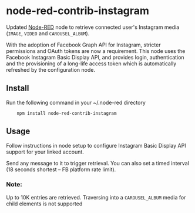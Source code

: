 node-red-contrib-instagram
==========================

Updated <a href="https://nodered.org" target="_blank">Node-RED</a> node to retrieve connected user's Instagram media (`IMAGE`, `VIDEO` and `CAROUSEL_ALBUM`).

With the adoption of Facebook Graph API for Instagram, stricter permissions and OAuth tokens are now a requirement. This node uses the Facebook Instagram Basic Display API, and provides login, authentication and the provisioning of a long-life access token which is automatically refreshed by the configuration node.
        

Install
-------

Run the following command in your ~/.node-red directory

        npm install node-red-contrib-instagram


Usage
-----

Follow instructions in node setup to configure Instagram Basic Display API support for your linked account.

Send any message to it to trigger retrieval. You can also set a timed interval (18 seconds shortest – FB platform rate limit).


### Note:

Up to 10K entries are retrieved.
Traversing into a `CAROUSEL_ALBUM` media for child elements is not supported
